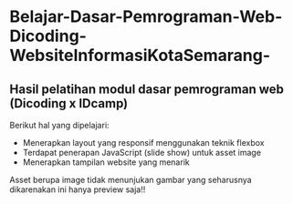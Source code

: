 # Belajar-Dasar-Pemrograman-Web-Dicoding-WebsiteInformasiKotaSemarang-

<h2>Hasil pelatihan modul dasar pemrograman web (Dicoding x IDcamp)</h2>
<p>Berikut hal yang dipelajari: </p>
<ul>
<li>Menerapkan layout yang responsif menggunakan teknik flexbox</li>
<li>Terdapat penerapan JavaScript (slide show) untuk asset image</li>
<li>Menerapkan tampilan website yang menarik</li>
</ul>

<p>Asset berupa image tidak menunjukan gambar yang seharusnya dikarenakan ini hanya preview saja!!</p>


